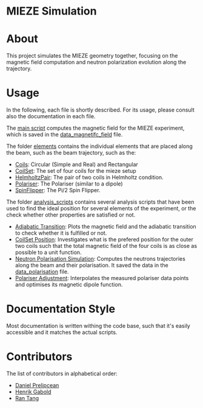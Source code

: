 MIEZE Simulation
================

About
=====

This project simulates the MIEZE geometry together, focusing on the magnetic field computation and neutron polarization 
evolution along the trajectory.

Usage
=====

In the following, each file is shortly described. For its usage, please consult also the documentation in each file.

The [main script](./main.py) computes the magnetic field for the MIEZE experiment, which is saved in the 
[data_magnetifc_field](./data/data_magnetic_field.csv) file.

The folder [elements](./elements) contains the individual elements that are placed along the beam, such as 
the beam trajectory, such as the:

* [Coils](./elements/coils.py): Circular (Simple and Real) and Rectangular 
* [CoilSet](./elements/coil_set.py): The set of four coils for the mieze setup
* [HelmholtzPair](./elements/helmholtz_pair.py): The pair of two coils in Helmholtz condition.
* [Polariser](./elements/coils.py): The Polariser (similar to a dipole)
* [SpinFlipper](./elements/spin_flipper.py): The Pi/2 Spin Flipper.
 
The folder [analysis_scripts](analysises) contains several analysis scripts that have been used to 
find the ideal position for several elements of the experiment, or the check whether other properties are satisfied or 
not.

* [Adiabatic Transition](analysises/adiabatic_check/adiabatic_check.py): 
Plots the magnetic field and the adiabatic transition to check whether it is fulfilled or not.
* [CoilSet Position](analysises/coil_set_configuration/coil_set_positions.py): 
Investigates what is the prefered position for the outer two coils such that the total magnetic field of the four coils 
is as close as possible to a unit function.
* [Neutron Polarisation Simulation](analysises/neutron_polarisation_simulation/neutron_pol_sim.py): 
Computes the neutrons trajectories along the beam and their polarisation. It saved the data in the
[data_polarisation](./data/data_polarisation.csv) file. 
* [Polariser Adjustment](analysises/polariser_adjustment/polariser_adjustment.py):
Interpolates the measured polariser data points and optimises its magnetic dipole function.

 
Documentation Style
===================

Most documentation is written withing the code base, such that it's easily accessible and it matches the actual scripts.


Contributors
============

The list of contributors in alphabetical order:

- [Daniel Prelipcean](mailto:daniel.prelipcean@.tum.de?subject=[GitHub]%20MIEZE%20Simulation)
- [Henrik Gabold](mailto:henrik.gabold@frm2.tum.de?subject=[GitHub]%20MIEZE%20Simulation)
- [Ran Tang](mailto:ran.tang@frm2.tum.de?subject=[GitHub]%20MIEZE%20Simulation)
